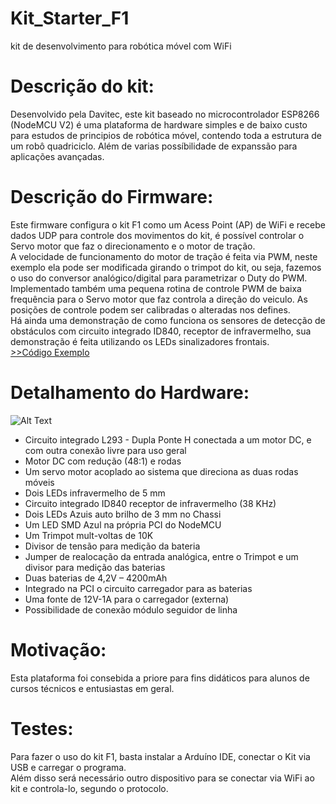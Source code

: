 # Kit_Starter_F1
kit de desenvolvimento para robótica móvel com WiFi

# Descrição do kit:
Desenvolvido pela Davitec, este kit baseado no microcontrolador ESP8266 (NodeMCU V2) é uma plataforma de hardware simples e de baixo custo para estudos de principios de robótica móvel, contendo toda a estrutura de um robô quadriciclo. Além de varias possíbilidade de expanssão para aplicações avançadas.

# Descrição do Firmware:
<tab />Este firmware configura o kit F1 como um Acess Point (AP) de WiFi e recebe dados UDP para controle dos movimentos do kit, é possível controlar o Servo motor que faz o direcionamento e o motor de tração.<br />
<tab />A velocidade de funcionamento do motor de tração é feita via PWM, neste exemplo ela pode ser modificada  girando o trimpot do kit, ou seja, fazemos o uso do conversor analógico/digital para parametrizar o Duty do PWM.<br />
<tab />Implementado também uma pequena rotina de controle PWM de baixa frequência para o Servo motor que faz controla a direção do veiculo. As posições de controle podem ser calibradas o alteradas nos defines.<br />
<tab />Há ainda uma demonstração de como funciona os sensores de detecção de obstáculos com circuito integrado ID840, receptor de infravermelho, sua demonstração é feita utilizando os LEDs sinalizadores frontais.<br />
[>>Código Exemplo](/Starter_F1.ino)

# Detalhamento do Hardware:

![Alt Text](https://github.com/DavitecBrasil/Kit_Starter_F1/blob/master/Tr1.1.1.png)

* Circuito integrado L293 - Dupla Ponte H conectada a um motor DC, e com outra conexão livre para uso geral
* Motor DC com redução (48:1) e rodas
*	Um servo motor acoplado ao sistema que direciona as duas rodas móveis
*	Dois LEDs infravermelho de 5 mm
*	Circuito integrado ID840 receptor de infravermelho (38 KHz)
*	Dois LEDs Azuis auto brilho de 3 mm no Chassi
*	Um LED SMD Azul na própria PCI do NodeMCU
*	Um Trimpot mult-voltas de 10K
*	Divisor de tensão para medição da bateria
*	Jumper de realocação da entrada analógica, entre o Trimpot e um divisor para medição das baterias
* Duas baterias de 4,2V – 4200mAh
* Integrado na PCI o circuito carregador para as baterias
 *	Uma fonte de 12V-1A para o carregador (externa)
*	Possibilidade de conexão módulo seguidor de linha

# Motivação:
Esta plataforma foi consebida a priore para fins didáticos para alunos de cursos técnicos e entusiastas em geral.

# Testes:
Para fazer o uso do kit F1, basta instalar a Arduíno IDE, conectar o Kit via USB e carregar o programa.<br />
Além disso será necessário outro dispositivo para se conectar via WiFi ao kit e controla-lo, segundo o protocolo.


